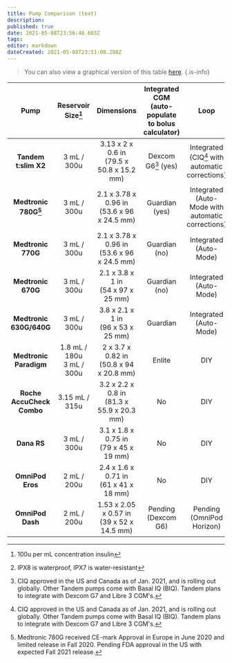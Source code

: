 ```yaml
---
title: Pump Comparison (text)
description: 
published: true
date: 2021-05-08T23:56:48.603Z
tags: 
editor: markdown
dateCreated: 2021-05-08T23:51:08.288Z
---
```


> You can also view a graphical version of this table [here](/comparison/pump-image).
{.is-info}

| **Pump**                  | **Reservoir Size[^ressize]**   | **Dimensions**                                  | **Integrated CGM (auto-populate to bolus calculator)** | **Loop**                                          | **User Interface**                                 | **Quick Bolus** | **Battery**        | **Water Resistant[^waterresistance]** |
|:-------------------------:|:------------------------------:|:-----------------------------------------------:|:------------------------------------------------------:|:-------------------------------------------------:|:--------------------------------------------------:|:---------------:|:------------------:|:-------------------------------------:|
| **Tandem t:slim X2**      | 3 mL / 300u                    | 3.13 x 2 x 0.6 in<br />(79.5 x 50.8 x 15.2 mm)  | Dexcom G6[^ciq] (yes)                                  | Integrated (CIQ[^ciq] with automatic corrections) | Touchscreen<br />Buttons<br />Phone App (display)  | Yes             | Rechargeable       | Yes, IPX7                             |
| **Medtronic 780G[^780g]** | 3 mL / 300u                    | 2.1 x 3.78 x 0.96 in<br />(53.6 x 96 x 24.5 mm) | Guardian (yes)                                         | Integrated (Auto-Mode with automatic corrections) | Color Screen<br />Buttons<br />Phone App (display) | Yes             | AA                 | Yes, IPX8                             |
| **Medtronic 770G**        | 3 mL / 300u                    | 2.1 x 3.78 x 0.96 in<br />(53.6 x 96 x 24.5 mm) | Guardian (no)                                          | Integrated (Auto-Mode)                            | Color Screen<br />Buttons                          | Yes             | AA                 | Yes, IPX8                             |
| **Medtronic 670G**        | 3 mL / 300u                    | 2.1 x 3.8 x 1 in<br />(54 x 97 x 25 mm)         | Guardian (no)                                          | Integrated (Auto-Mode)                            | Color Screen<br />Buttons                          | Yes             | AA                 | Yes, IPX8                             |
| **Medtronic 630G/640G**   | 3 mL / 300u                    | 3.8 x 2.1 x 1 in<br />(96 x 53 x 25 mm)         | Guardian                                               | Integrated (Auto-Mode)                            | Color Screen<br />Buttons                          | Yes             | AA                 | Yes, IPX8                             |
| **Medtronic Paradigm**    | 1.8 mL / 180u<br />3 mL / 300u | 2 x 3.7 x 0.82 in<br />(50.8 x 94 x 20.8 mm)    | Enlite                                                 | DIY                                               | Screen<br />Buttons                                | Yes             | AAA                | Yes, IPX7                             |
| **Roche AccuCheck Combo** | 3.15 mL / 315u                 | 3.2 x 2.2 x 0.8 in<br />(81.3 x 55.9 x 20.3 mm) | No                                                     | DIY                                               | Screen<br />Buttons                                | Yes             | AAA                | Yes, IPX8                             |
| **Dana RS**               | 3 mL / 300u                    | 3.1 x 1.8 x 0.75 in<br />(79 x 45 x 19 mm)      | No                                                     | DIY                                               | Screen<br />Buttons                                | Yes             | 3.6V Lithium       | Yes, IPX8                             |
| **OmniPod Eros**          | 2 mL / 200u                    | 2.4 x 1.6 x 0.71 in<br />(61 x 41 x 18 mm)      | No                                                     | DIY                                               | PDM, <br />Buttons                                 | No              | AAA (PDM)          | Pods: IPX8<br />PDM: No               |
| **OmniPod Dash**          | 2 mL / 200u                    | 1.53 x 2.05 x 0.57 in<br />(39 x 52 x 14.5 mm)  | Pending (Dexcom G6)                                    | Pending (OmniPod Horizon)                         | PDM, <br />Touchscreen                             | No              | Rechargeable (PDM) | Pods: IPX8<br />PDM: No               |


[^ressize]: 100u per mL concentration insulin
[^ciq]: CIQ approved in the US and Canada as of Jan. 2021, and is rolling out globally. Other Tandem pumps come with Basal IQ (BIQ). Tandem plans to integrate with Dexcom G7 and Libre 3 CGM's.
[^waterresistance]: IPX8 is waterproof, IPX7 is water-resistant
[^780g]: Medtronic 780G received CE-mark Approval in Europe in June 2020 and limited release in Fall 2020. Pending FDA approval in the US with expected Fall 2021 release.